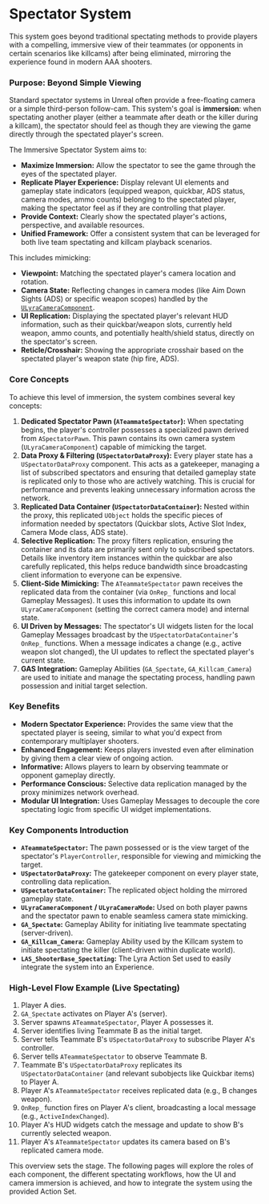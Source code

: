 # Spectator System

This system goes beyond traditional spectating methods to provide players with a compelling, immersive view of their teammates (or opponents in certain scenarios like killcams) after being eliminated, mirroring the experience found in modern AAA shooters.

### Purpose: Beyond Simple Viewing

Standard spectator systems in Unreal often provide a free-floating camera or a simple third-person follow-cam. This system's goal is **immersion**: when spectating another player (either a teammate after death or the killer during a killcam), the spectator should feel as though they are viewing the game directly through the spectated player's screen.

The Immersive Spectator System aims to:

* **Maximize Immersion:** Allow the spectator to see the game through the eyes of the spectated player.
* **Replicate Player Experience:** Display relevant UI elements and gameplay state indicators (equipped weapon, quickbar, ADS status, camera modes, ammo counts) belonging to the spectated player, making the spectator feel as if they are controlling that player.
* **Provide Context:** Clearly show the spectated player's actions, perspective, and available resources.
* **Unified Framework:** Offer a consistent system that can be leveraged for both live team spectating and killcam playback scenarios.

This includes mimicking:

* **Viewpoint:** Matching the spectated player's camera location and rotation.
* **Camera State:** Reflecting changes in camera modes (like Aim Down Sights (ADS) or specific weapon scopes) handled by the [`ULyraCameraComponent`](../../../base-lyra-modified/camera/).
* **UI Replication:** Displaying the spectated player's relevant HUD information, such as their quickbar/weapon slots, currently held weapon, ammo counts, and potentially health/shield status, directly on the spectator's screen.
* **Reticle/Crosshair:** Showing the appropriate crosshair based on the spectated player's weapon state (hip fire, ADS).

### Core Concepts

To achieve this level of immersion, the system combines several key concepts:

1. **Dedicated Spectator Pawn (`ATeammateSpectator`):** When spectating begins, the player's controller possesses a specialized pawn derived from `ASpectatorPawn`. This pawn contains its own camera system (`ULyraCameraComponent`) capable of mimicking the target.
2. **Data Proxy & Filtering (`USpectatorDataProxy`):** Every player state has a `USpectatorDataProxy` component. This acts as a gatekeeper, managing a list of subscribed spectators and ensuring that detailed gameplay state is replicated only to those who are actively watching. This is crucial for performance and prevents leaking unnecessary information across the network.
3. **Replicated Data Container (`USpectatorDataContainer`):** Nested within the proxy, this replicated `UObject` holds the specific pieces of information needed by spectators (Quickbar slots, Active Slot Index, Camera Mode class, ADS state).
4. **Selective Replication:** The proxy filters replication, ensuring the container and its data are primarily sent only to subscribed spectators. Details like inventory item instances within the quickbar are also carefully replicated, this helps reduce bandwidth since broadcasting client information to everyone can be expensive.
5. **Client-Side Mimicking:** The `ATeammateSpectator` pawn receives the replicated data from the container (via `OnRep_` functions and local Gameplay Messages). It uses this information to update its own `ULyraCameraComponent` (setting the correct camera mode) and internal state.
6. **UI Driven by Messages:** The spectator's UI widgets listen for the local Gameplay Messages broadcast by the `USpectatorDataContainer`'s `OnRep_` functions. When a message indicates a change (e.g., active weapon slot changed), the UI updates to reflect the spectated player's current state.
7. **GAS Integration:** Gameplay Abilities (`GA_Spectate`, `GA_Killcam_Camera`) are used to initiate and manage the spectating process, handling pawn possession and initial target selection.

### Key Benefits

* **Modern Spectator Experience:** Provides the same view that the spectated player is seeing, similar to what you'd expect from contemporary multiplayer shooters.
* **Enhanced Engagement:** Keeps players invested even after elimination by giving them a clear view of ongoing action.
* **Informative:** Allows players to learn by observing teammate or opponent gameplay directly.
* **Performance Conscious:** Selective data replication managed by the proxy minimizes network overhead.
* **Modular UI Integration:** Uses Gameplay Messages to decouple the core spectating logic from specific UI widget implementations.

### Key Components Introduction

* **`ATeammateSpectator`:** The pawn possessed or is the view target of the spectator's `PlayerController`, responsible for viewing and mimicking the target.
* **`USpectatorDataProxy`:** The gatekeeper component on every player state, controlling data replication.
* **`USpectatorDataContainer`:** The replicated object holding the mirrored gameplay state.
* **`ULyraCameraComponent` / `ULyraCameraMode`:** Used on both player pawns and the spectator pawn to enable seamless camera state mimicking.
* **`GA_Spectate`:** Gameplay Ability for initiating live teammate spectating (server-driven).
* **`GA_Killcam_Camera`:** Gameplay Ability used by the Killcam system to initiate spectating the killer (client-driven within duplicate world).
* **`LAS_ShooterBase_Spectating`:** The Lyra Action Set used to easily integrate the system into an Experience.

### High-Level Flow Example (Live Spectating)

1. Player A dies.
2. `GA_Spectate` activates on Player A's (server).
3. Server spawns `ATeammateSpectator`, Player A possesses it.
4. Server identifies living Teammate B as the initial target.
5. Server tells Teammate B's `USpectatorDataProxy` to subscribe Player A's controller.
6. Server tells `ATeammateSpectator` to observe Teammate B.
7. Teammate B's `USpectatorDataProxy` replicates its `USpectatorDataContainer` (and relevant subobjects like Quickbar items) to Player A.
8. Player A's `ATeammateSpectator` receives replicated data (e.g., B changes weapon).
9. `OnRep_` function fires on Player A's client, broadcasting a local message (e.g., `ActiveIndexChanged`).
10. Player A's HUD widgets catch the message and update to show B's currently selected weapon.
11. Player A's `ATeammateSpectator` updates its camera based on B's replicated camera mode.

This overview sets the stage. The following pages will explore the roles of each component, the different spectating workflows, how the UI and camera immersion is achieved, and how to integrate the system using the provided Action Set.

